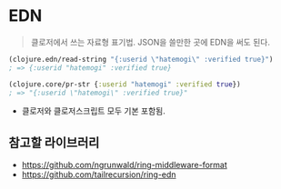 # EDN

> 클로저에서 쓰는 자료형 표기법. JSON을 쓸만한 곳에 EDN을 써도 된다.

``` clojure
(clojure.edn/read-string "{:userid \"hatemogi\" :verified true}")
; => {:userid "hatemogi" :verified true}

(clojure.core/pr-str {:userid "hatemogi" :verified true})
; => "{:userid \"hatemogi\" :verified true}"
```

* 클로저와 클로저스크립트 모두 기본 포함됨.

## 참고할 라이브러리

* https://github.com/ngrunwald/ring-middleware-format
* https://github.com/tailrecursion/ring-edn
